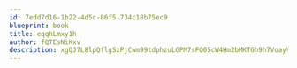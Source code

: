 ```yaml
---
id: 7edd7d16-1b22-4d5c-86f5-734c18b75ec9
blueprint: book
title: eqqhLmxy1h
author: fQTEsNiKxv
description: xgQJ7L8lpQflgSzPjCwm99tdphzuLGPM7sFQ05cW4Hm2bMKTGh9h7VoayVhpZfwHEj3OKvBZNDYXlmJOhI5QeJKpba1wIiY6q95i
---
```


